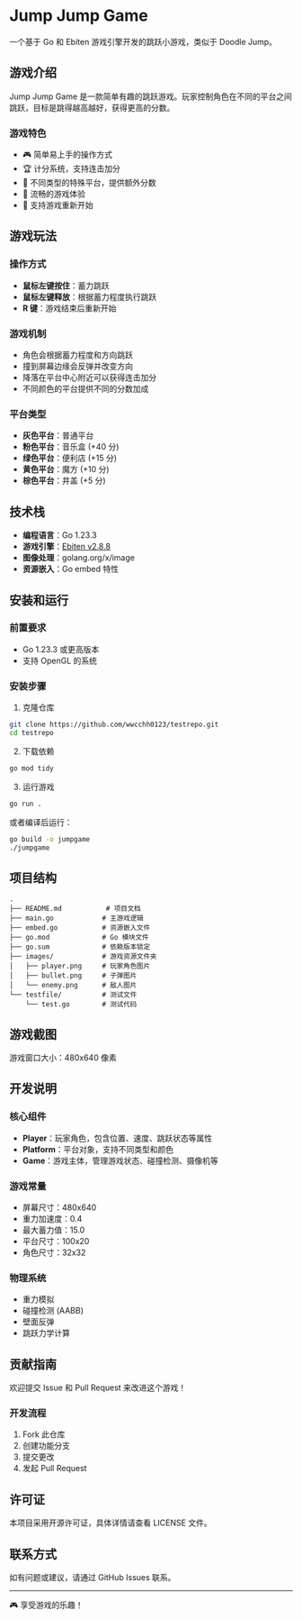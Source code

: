 # Jump Jump Game

一个基于 Go 和 Ebiten 游戏引擎开发的跳跃小游戏，类似于 Doodle Jump。

## 游戏介绍

Jump Jump Game 是一款简单有趣的跳跃游戏。玩家控制角色在不同的平台之间跳跃，目标是跳得越高越好，获得更高的分数。

### 游戏特色

- 🎮 简单易上手的操作方式
- 🏆 计分系统，支持连击加分
- 🎨 不同类型的特殊平台，提供额外分数
- 📱 流畅的游戏体验
- 🔄 支持游戏重新开始

## 游戏玩法

### 操作方式
- **鼠标左键按住**：蓄力跳跃
- **鼠标左键释放**：根据蓄力程度执行跳跃
- **R 键**：游戏结束后重新开始

### 游戏机制
- 角色会根据蓄力程度和方向跳跃
- 撞到屏幕边缘会反弹并改变方向
- 降落在平台中心附近可以获得连击加分
- 不同颜色的平台提供不同的分数加成

### 平台类型
- **灰色平台**：普通平台
- **粉色平台**：音乐盒 (+40 分)
- **绿色平台**：便利店 (+15 分)  
- **黄色平台**：魔方 (+10 分)
- **棕色平台**：井盖 (+5 分)

## 技术栈

- **编程语言**：Go 1.23.3
- **游戏引擎**：[Ebiten v2.8.8](https://ebiten.org/)
- **图像处理**：golang.org/x/image
- **资源嵌入**：Go embed 特性

## 安装和运行

### 前置要求
- Go 1.23.3 或更高版本
- 支持 OpenGL 的系统

### 安装步骤

1. 克隆仓库
```bash
git clone https://github.com/wwcchh0123/testrepo.git
cd testrepo
```

2. 下载依赖
```bash
go mod tidy
```

3. 运行游戏
```bash
go run .
```

或者编译后运行：
```bash
go build -o jumpgame
./jumpgame
```

## 项目结构

```
.
├── README.md           # 项目文档
├── main.go            # 主游戏逻辑
├── embed.go           # 资源嵌入文件
├── go.mod             # Go 模块文件
├── go.sum             # 依赖版本锁定
├── images/            # 游戏资源文件夹
│   ├── player.png     # 玩家角色图片
│   ├── bullet.png     # 子弹图片
│   └── enemy.png      # 敌人图片
└── testfile/          # 测试文件
    └── test.go        # 测试代码
```

## 游戏截图

游戏窗口大小：480x640 像素

## 开发说明

### 核心组件

- **Player**：玩家角色，包含位置、速度、跳跃状态等属性
- **Platform**：平台对象，支持不同类型和颜色
- **Game**：游戏主体，管理游戏状态、碰撞检测、摄像机等

### 游戏常量
- 屏幕尺寸：480x640
- 重力加速度：0.4
- 最大蓄力值：15.0
- 平台尺寸：100x20
- 角色尺寸：32x32

### 物理系统
- 重力模拟
- 碰撞检测 (AABB)
- 壁面反弹
- 跳跃力学计算

## 贡献指南

欢迎提交 Issue 和 Pull Request 来改进这个游戏！

### 开发流程
1. Fork 此仓库
2. 创建功能分支
3. 提交更改
4. 发起 Pull Request

## 许可证

本项目采用开源许可证，具体详情请查看 LICENSE 文件。

## 联系方式

如有问题或建议，请通过 GitHub Issues 联系。

---

🎮 享受游戏的乐趣！